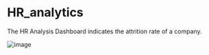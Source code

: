 # HR_analytics
The HR Analysis Dashboard indicates the attrition rate of a company. 

![image](https://github.com/RuchaMasurkar/HR_analytics/assets/142481793/518757c7-d2cc-4e4f-a6be-94b7d6cd2bfb)

